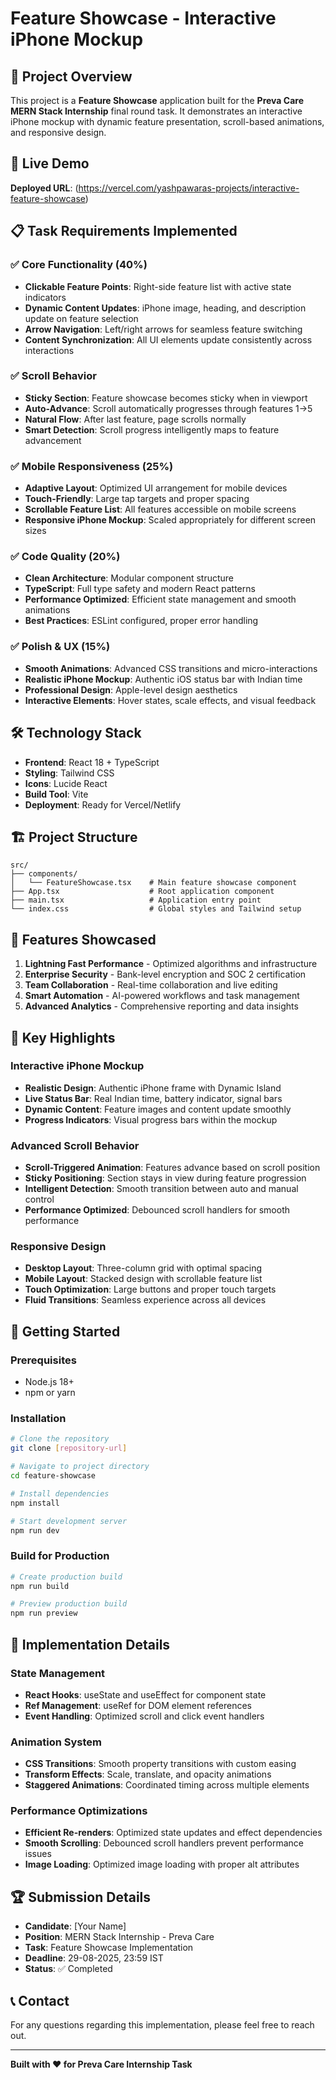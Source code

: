 # Feature Showcase - Interactive iPhone Mockup

## 🎯 Project Overview

This project is a **Feature Showcase** application built for the **Preva Care MERN Stack Internship** final round task. It demonstrates an interactive iPhone mockup with dynamic feature presentation, scroll-based animations, and responsive design.

## 🚀 Live Demo

**Deployed URL**: (https://vercel.com/yashpawaras-projects/interactive-feature-showcase)

## 📋 Task Requirements Implemented

### ✅ Core Functionality (40%)
- **Clickable Feature Points**: Right-side feature list with active state indicators
- **Dynamic Content Updates**: iPhone image, heading, and description update on feature selection
- **Arrow Navigation**: Left/right arrows for seamless feature switching
- **Content Synchronization**: All UI elements update consistently across interactions

### ✅ Scroll Behavior
- **Sticky Section**: Feature showcase becomes sticky when in viewport
- **Auto-Advance**: Scroll automatically progresses through features 1→5
- **Natural Flow**: After last feature, page scrolls normally
- **Smart Detection**: Scroll progress intelligently maps to feature advancement

### ✅ Mobile Responsiveness (25%)
- **Adaptive Layout**: Optimized UI arrangement for mobile devices
- **Touch-Friendly**: Large tap targets and proper spacing
- **Scrollable Feature List**: All features accessible on mobile screens
- **Responsive iPhone Mockup**: Scaled appropriately for different screen sizes

### ✅ Code Quality (20%)
- **Clean Architecture**: Modular component structure
- **TypeScript**: Full type safety and modern React patterns
- **Performance Optimized**: Efficient state management and smooth animations
- **Best Practices**: ESLint configured, proper error handling

### ✅ Polish & UX (15%)
- **Smooth Animations**: Advanced CSS transitions and micro-interactions
- **Realistic iPhone Mockup**: Authentic iOS status bar with Indian time
- **Professional Design**: Apple-level design aesthetics
- **Interactive Elements**: Hover states, scale effects, and visual feedback

## 🛠️ Technology Stack

- **Frontend**: React 18 + TypeScript
- **Styling**: Tailwind CSS
- **Icons**: Lucide React
- **Build Tool**: Vite
- **Deployment**: Ready for Vercel/Netlify

## 🏗️ Project Structure

```
src/
├── components/
│   └── FeatureShowcase.tsx    # Main feature showcase component
├── App.tsx                    # Root application component
├── main.tsx                   # Application entry point
└── index.css                  # Global styles and Tailwind setup
```

## 🎨 Features Showcased

1. **Lightning Fast Performance** - Optimized algorithms and infrastructure
2. **Enterprise Security** - Bank-level encryption and SOC 2 certification
3. **Team Collaboration** - Real-time collaboration and live editing
4. **Smart Automation** - AI-powered workflows and task management
5. **Advanced Analytics** - Comprehensive reporting and data insights

## 📱 Key Highlights

### Interactive iPhone Mockup
- **Realistic Design**: Authentic iPhone frame with Dynamic Island
- **Live Status Bar**: Real Indian time, battery indicator, signal bars
- **Dynamic Content**: Feature images and content update smoothly
- **Progress Indicators**: Visual progress bars within the mockup

### Advanced Scroll Behavior
- **Scroll-Triggered Animation**: Features advance based on scroll position
- **Sticky Positioning**: Section stays in view during feature progression
- **Intelligent Detection**: Smooth transition between auto and manual control
- **Performance Optimized**: Debounced scroll handlers for smooth performance

### Responsive Design
- **Desktop Layout**: Three-column grid with optimal spacing
- **Mobile Layout**: Stacked design with scrollable feature list
- **Touch Optimization**: Large buttons and proper touch targets
- **Fluid Transitions**: Seamless experience across all devices

## 🚀 Getting Started

### Prerequisites
- Node.js 18+ 
- npm or yarn

### Installation

```bash
# Clone the repository
git clone [repository-url]

# Navigate to project directory
cd feature-showcase

# Install dependencies
npm install

# Start development server
npm run dev
```

### Build for Production

```bash
# Create production build
npm run build

# Preview production build
npm run preview
```

## 🎯 Implementation Details

### State Management
- **React Hooks**: useState and useEffect for component state
- **Ref Management**: useRef for DOM element references
- **Event Handling**: Optimized scroll and click event handlers

### Animation System
- **CSS Transitions**: Smooth property transitions with custom easing
- **Transform Effects**: Scale, translate, and opacity animations
- **Staggered Animations**: Coordinated timing across multiple elements

### Performance Optimizations
- **Efficient Re-renders**: Optimized state updates and effect dependencies
- **Smooth Scrolling**: Debounced scroll handlers prevent performance issues
- **Image Loading**: Optimized image loading with proper alt attributes


## 🏆 Submission Details

- **Candidate**: [Your Name]
- **Position**: MERN Stack Internship - Preva Care
- **Task**: Feature Showcase Implementation
- **Deadline**: 29-08-2025, 23:59 IST
- **Status**: ✅ Completed

## 📞 Contact

For any questions regarding this implementation, please feel free to reach out.

---

**Built with ❤️ for Preva Care Internship Task**
